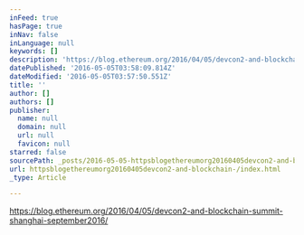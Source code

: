 ```yaml
---
inFeed: true
hasPage: true
inNav: false
inLanguage: null
keywords: []
description: 'https://blog.ethereum.org/2016/04/05/devcon2-and-blockchain-summit-shanghai-september2016/'
datePublished: '2016-05-05T03:58:09.814Z'
dateModified: '2016-05-05T03:57:50.551Z'
title: ''
author: []
authors: []
publisher:
  name: null
  domain: null
  url: null
  favicon: null
starred: false
sourcePath: _posts/2016-05-05-httpsblogethereumorg20160405devcon2-and-blockchain-.md
url: httpsblogethereumorg20160405devcon2-and-blockchain-/index.html
_type: Article

---
```

https://blog.ethereum.org/2016/04/05/devcon2-and-blockchain-summit-shanghai-september2016/
